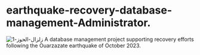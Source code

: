 # earthquake-recovery-database-management-Administrator.
![زلزال-الحوز-1](https://github.com/user-attachments/assets/0dea31f0-d487-49ef-965c-0800de91600c)
A database management project supporting recovery efforts following the Ouarzazate earthquake of October 2023.
